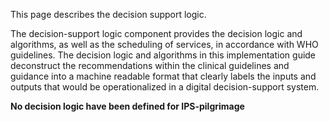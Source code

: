 This page describes the decision support logic.

The decision-support logic component provides the decision logic and
algorithms, as well as the scheduling of services, in accordance with
WHO guidelines. The decision logic and algorithms in this implementation
guide deconstruct the recommendations within the clinical guidelines
and guidance into a machine readable format that clearly labels the
inputs and outputs that would be operationalized in a digital
decision-support system.

**No decision logic have been defined for IPS-pilgrimage**

